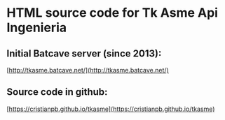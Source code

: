 # HTML source code for Tk Asme Api Ingenieria 

##  Initial Batcave server (since 2013):

[http://tkasme.batcave.net/](http://tkasme.batcave.net/)

## Source code in github:

[https://cristianpb.github.io/tkasme](https://cristianpb.github.io/tkasme)
